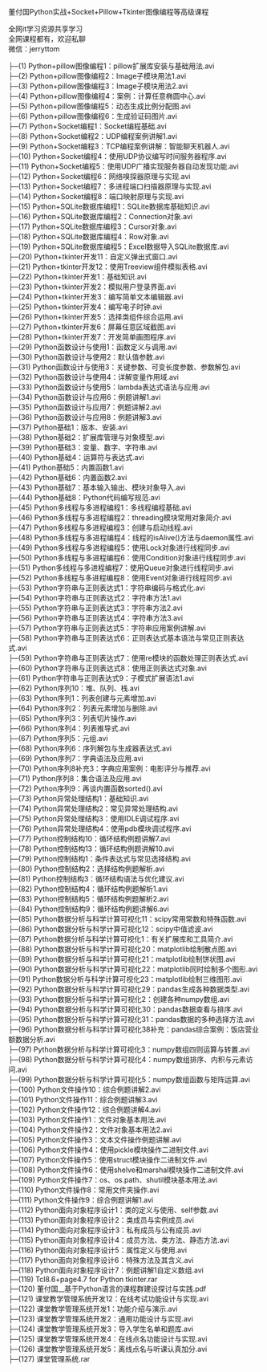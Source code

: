 董付国Python实战+Socket+Pillow+Tkinter图像编程等高级课程

全网it学习资源共享学习<br>全网课程都有，欢迎私聊<br>微信：jerryttom<br>

├─(1) Python+pillow图像编程1：pillow扩展库安装与基础用法.avi<br> ├─(2) Python+pillow图像编程2：Image子模块用法1.avi<br> ├─(3) Python+pillow图像编程3：Image子模块用法2.avi<br> ├─(4) Python+pillow图像编程4：案例：计算任意椭圆中心.avi<br> ├─(5) Python+pillow图像编程5：动态生成比例分配图.avi<br> ├─(6) Python+pillow图像编程6：生成验证码图片.avi<br> ├─(7) Python+Socket编程1：Socket编程基础.avi<br> ├─(8) Python+Socket编程2：UDP编程案例讲解1.avi<br> ├─(9) Python+Socket编程3：TCP编程案例讲解：智能聊天机器人.avi<br> ├─(10) Python+Socket编程4：使用UDP协议编写时间服务器程序.avi<br> ├─(11) Python+Socket编程5：使用UDP广播实现服务器自动发现功能.avi<br> ├─(12) Python+Socket编程6：网络嗅探器原理与实现.avi<br> ├─(13) Python+Socket编程7：多进程端口扫描器原理与实现.avi<br> ├─(14) Python+Socket编程8：端口映射原理与实现.avi<br> ├─(15) Python+SQLite数据库编程1：SQLite数据库基础知识.avi<br> ├─(16) Python+SQLite数据库编程2：Connection对象.avi<br> ├─(17) Python+SQLite数据库编程3：Cursor对象.avi<br> ├─(18) Python+SQLite数据库编程4：Row对象.avi<br> ├─(19) Python+SQLite数据库编程5：Excel数据导入SQLite数据库.avi<br> ├─(20) Python+tkinter开发11：自定义弹出式窗口.avi<br> ├─(21) Python+tkinter开发12：使用Treeview组件模拟表格.avi<br> ├─(22) Python+tkinter开发1：基础知识.avi<br> ├─(23) Python+tkinter开发2：模拟用户登录界面.avi<br> ├─(24) Python+tkinter开发3：编写简单文本编辑器.avi<br> ├─(25) Python+tkinter开发4：编写电子时钟.avi<br> ├─(26) Python+tkinter开发5：选择类组件综合运用.avi<br> ├─(27) Python+tkinter开发6：屏幕任意区域截图.avi<br> ├─(28) Python+tkinter开发7：开发简单画图程序.avi<br> ├─(29) Python函数设计与使用1：函数定义与调用.avi<br> ├─(30) Python函数设计与使用2：默认值参数.avi<br> ├─(31) Python函数设计与使用3：关键参数、可变长度参数、参数解包.avi<br> ├─(32) Python函数设计与使用4：详解变量作用域.avi<br> ├─(33) Python函数设计与使用5：lambda表达式语法与应用.avi<br> ├─(34) Python函数设计与应用6：例题讲解1.avi<br> ├─(35) Python函数设计与应用7：例题讲解2.avi<br> ├─(36) Python函数设计与应用8：例题讲解3.avi<br> ├─(37) Python基础1：版本、安装.avi<br> ├─(38) Python基础2：扩展库管理与对象模型.avi<br> ├─(39) Python基础3：变量、数字、字符串.avi<br> ├─(40) Python基础4：运算符与表达式.avi<br> ├─(41) Python基础5：内置函数1.avi<br> ├─(42) Python基础6：内置函数2.avi<br> ├─(43) Python基础7：基本输入输出、模块对象导入.avi<br> ├─(44) Python基础8：Python代码编写规范.avi<br> ├─(45) Python多线程与多进程编程1：多线程编程基础.avi<br> ├─(46) Python多线程与多进程编程2：threading模块常用对象简介.avi<br> ├─(47) Python多线程与多进程编程3：创建与启动线程.avi<br> ├─(48) Python多线程与多进程编程4：线程的isAlive()方法与daemon属性.avi<br> ├─(49) Python多线程与多进程编程5：使用Lock对象进行线程同步.avi<br> ├─(50) Python多线程与多进程编程6：使用Condition对象进行线程同步.avi<br> ├─(51) Python多线程与多进程编程7：使用Queue对象进行线程同步.avi<br> ├─(52) Python多线程与多进程编程8：使用Event对象进行线程同步.avi<br> ├─(53) Python字符串与正则表达式1：字符串编码与格式化.avi<br> ├─(54) Python字符串与正则表达式2：字符串方法1.avi<br> ├─(55) Python字符串与正则表达式3：字符串方法2.avi<br> ├─(56) Python字符串与正则表达式4：字符串方法3.avi<br> ├─(57) Python字符串与正则表达式5：字符串应用案例讲解.avi<br> ├─(58) Python字符串与正则表达式6：正则表达式基本语法与常见正则表达式.avi<br> ├─(59) Python字符串与正则表达式7：使用re模块的函数处理正则表达式.avi<br> ├─(60) Python字符串与正则表达式8：使用正则表达式对象.avi<br> ├─(61) Python字符串与正则表达式9：子模式扩展语法1.avi<br> ├─(62) Python序列10：堆、队列、栈.avi<br> ├─(63) Python序列1：列表创建与元素增加.avi<br> ├─(64) Python序列2：列表元素增加与删除.avi<br> ├─(65) Python序列3：列表切片操作.avi<br> ├─(66) Python序列4：列表推导式.avi<br> ├─(67) Python序列5：元组.avi<br> ├─(68) Python序列6：序列解包与生成器表达式.avi<br> ├─(69) Python序列7：字典语法及应用.avi<br> ├─(70) Python序列8补充3：字典应用案例：电影评分与推荐.avi<br> ├─(71) Python序列8：集合语法及应用.avi<br> ├─(72) Python序列9：再谈内置函数sorted().avi<br> ├─(73) Python异常处理结构1：基础知识.avi<br> ├─(74) Python异常处理结构2：常见异常处理结构.avi<br> ├─(75) Python异常处理结构3：使用IDLE调试程序.avi<br> ├─(76) Python异常处理结构4：使用pdb模块调试程序.avi<br> ├─(77) Python控制结构10：循环结构例题讲解7.avi<br> ├─(78) Python控制结构13：循环结构例题讲解10.avi<br> ├─(79) Python控制结构1：条件表达式与常见选择结构.avi<br> ├─(80) Python控制结构2：选择结构例题解析.avi<br> ├─(81) Python控制结构3：循环结构语法与优化建议.avi<br> ├─(82) Python控制结构4：循环结构例题解析1.avi<br> ├─(83) Python控制结构5：循环结构例题解析2.avi<br> ├─(84) Python控制结构9：循环结构例题讲解6.avi<br> ├─(85) Python数据分析与科学计算可视化11：scipy常用常数和特殊函数.avi<br> ├─(86) Python数据分析与科学计算可视化12：scipy中值滤波.avi<br> ├─(87) Python数据分析与科学计算可视化1：有关扩展库和工具简介.avi<br> ├─(88) Python数据分析与科学计算可视化20：matplotlib绘制散点图.avi<br> ├─(89) Python数据分析与科学计算可视化21：matplotlib绘制饼状图.avi<br> ├─(90) Python数据分析与科学计算可视化22：matplotlib同时绘制多个图形.avi<br> ├─(91) Python数据分析与科学计算可视化23：matplotlib绘制三维图形.avi<br> ├─(92) Python数据分析与科学计算可视化29：pandas生成各种数据类型.avi<br> ├─(93) Python数据分析与科学计算可视化2：创建各种numpy数组.avi<br> ├─(94) Python数据分析与科学计算可视化30：pandas数据查看与排序.avi<br> ├─(95) Python数据分析与科学计算可视化31：pandas数据的多种选择方法.avi<br> ├─(96) Python数据分析与科学计算可视化38补充：pandas综合案例：饭店营业额数据分析.avi<br> ├─(97) Python数据分析与科学计算可视化3：numpy数组四则运算与转置.avi<br> ├─(98) Python数据分析与科学计算可视化4：numpy数组排序、内积与元素访问.avi<br> ├─(99) Python数据分析与科学计算可视化5：numpy数组函数与矩阵运算.avi<br> ├─(100) Python文件操作10：综合例题讲解2.avi<br> ├─(101) Python文件操作11：综合例题讲解3.avi<br> ├─(102) Python文件操作12：综合例题讲解4.avi<br> ├─(103) Python文件操作1：文件对象基本用法.avi<br> ├─(104) Python文件操作2：文件对象基本用法2.avi<br> ├─(105) Python文件操作3：文本文件操作例题讲解.avi<br> ├─(106) Python文件操作4：使用pickle模块操作二进制文件.avi<br> ├─(107) Python文件操作5：使用struct模块操作二进制文件.avi<br> ├─(108) Python文件操作6：使用shelve和marshal模块操作二进制文件.avi<br> ├─(109) Python文件操作7：os、os.path、shutil模块基本用法.avi<br> ├─(110) Python文件操作8：常用文件夹操作.avi<br> ├─(111) Python文件操作9：综合例题讲解1.avi<br> ├─(112) Python面向对象程序设计1：类的定义与使用、self参数.avi<br> ├─(113) Python面向对象程序设计2：类成员与实例成员.avi<br> ├─(114) Python面向对象程序设计3：私有成员与公有成员.avi<br> ├─(115) Python面向对象程序设计4：成员方法、类方法、静态方法.avi<br> ├─(116) Python面向对象程序设计5：属性定义与使用.avi<br> ├─(117) Python面向对象程序设计6：特殊方法及其含义.avi<br> ├─(118) Python面向对象程序设计7：例题讲解1自定义数组.avi<br> ├─(119) Tcl8.6+page4.7 for Python tkinter.rar<br> ├─(120) 董付国__基于Python语言的课程群建设探讨与实践.pdf<br> ├─(121) 课堂教学管理系统开发12：在线考试功能设计与实现.avi<br> ├─(122) 课堂教学管理系统开发1：功能介绍与演示.avi<br> ├─(123) 课堂教学管理系统开发2：通用功能设计与实现.avi<br> ├─(124) 课堂教学管理系统开发3：导入学生名单和题库.avi<br> ├─(125) 课堂教学管理系统开发4：在线点名功能设计与实现.avi<br> ├─(126) 课堂教学管理系统开发5：离线点名与听课认真加分.avi<br> ├─(127) 课堂管理系统.rar